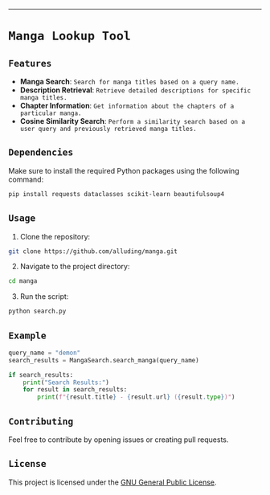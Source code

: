 ---

# `Manga Lookup Tool`

## `Features`

- **Manga Search**: `Search for manga titles based on a query name.`
- **Description Retrieval**: `Retrieve detailed descriptions for specific manga titles.`
- **Chapter Information**: `Get information about the chapters of a particular manga.`
- **Cosine Similarity Search**: `Perform a similarity search based on a user query and previously retrieved manga titles.`

## `Dependencies`

Make sure to install the required Python packages using the following command:

```bash
pip install requests dataclasses scikit-learn beautifulsoup4
```

## `Usage`

1. Clone the repository:

```bash
git clone https://github.com/alluding/manga.git
```

2. Navigate to the project directory:

```bash
cd manga
```

3. Run the script:

```bash
python search.py
```

## `Example`

```python
query_name = "demon"
search_results = MangaSearch.search_manga(query_name)

if search_results:
    print("Search Results:")
    for result in search_results:
        print(f"{result.title} - {result.url} ({result.type})")
```

## `Contributing`

Feel free to contribute by opening issues or creating pull requests.

## `License`

This project is licensed under the [GNU General Public License](LICENSE).
